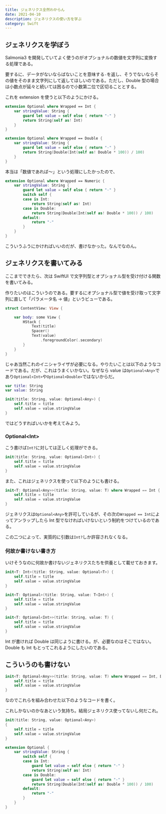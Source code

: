 ```yaml
---
title: ジェネリクス全然わからん
date: 2021-04-10
description: ジェネリクスの使い方を学ぶ
category: Swift
---
```


## ジェネリクスを学ぼう

Salmonia3 を開発していてよく使うのがオプショナルの数値を文字列に変換する処理である。

要するに、データがないならばないことを意味する`-`を返し、そうでないならその値をそのまま文字列にして返してほしいのである。ただし、Double 型の場合は小数点が延々と続いては困るので小数第二位で区切ることとする。

これを extension を使うと以下のようにかける。

```swift
extension Optional where Wrapped == Int {
    var stringValue: String {
        guard let value = self else { return "-" }
        return String(self as! Int)
    }
}

extension Optional where Wrapped == Double {
    var stringValue: String {
        guard let value = self else { return "-" }
        return String(Double(Int(self as! Double * 100)) / 100)
    }
}
```

本当は「数値であれば〜」という処理にしたかったので、

```swift
extension Optional where Wrapped == Numeric {
    var stringValue: String {
        guard let value = self else { return "-" }
        switch self {
        case is Int:
            return String(self as! Int)
        case is Double:
            return String(Double(Int(self as! Double * 100)) / 100)
        default:
            return "-"
        }
    }
}
```

こういうふうにかければいいのだが、書けなかった。なんでなのん。

## ジェネリクスを書いてみる

ここまでできたら、次は SwiftUI で文字列型とオプショナル型を受け付ける関数を書いてみる。

作りたいのはこういうのである。要するにオプショナル型で値を受け取って文字列に直して「パラメータ名 → 値」というビューである。

```swift
struct ContentView: View {

    var body: some View {
        HStack {
            Text(title)
            Spacer()
            Text(value)
                .foregroundColor(.secondary)
        }
    }
}
```

じゃあ当然これのイニシャライザが必要になる。やりたいことは以下のようなコードである。だが、これはうまくいかない。なぜなら value は`Optional<Any>`であり`Optional<Int>`や`Optional<Double>`ではないからだ。

```swift
var title: String
var value: String

init(title: String, value: Optional<Any>) {
    self.title = title
    self.value = value.stringValue
}
```

ではどうすればいいかを考えてみよう。

### Optional\<Int\>

こう書けば`Int?`に対しては正しく処理ができる。

```swift
init(title: String, value: Optional<Int>) {
    self.title = title
    self.value = value.stringValue
}
```

また、これはジェネリクスを使って以下のようにも書ける。

```swift
init<T: Optional<Any>>(title: String, value: T) where Wrapped == Int {
    self.title = title
    self.value = value.stringValue
}
```

ジェネリクスは`Optional<Any>`を許可しているが、その次の`Wrapped == Int`によってアンラップしたら Int 型でなければいけないという制約をつけているのである。

この二つによって、実質的に引数は`Int?`しか許容されなくなる。

### 何故か書けない書き方

いけそうなのに何故か書けないジェネリクスたちを供養として載せておきます。

```swift
init<T: Int>(title: String, value: Optional<T>) {
    self.title = title
    self.value = value.stringValue
}

init<T: Optional>(title: String, value: T<Int>) {
    self.title = title
    self.value = value.stringValue
}

init<T: Optional<Int>>(title: String, value: T) {
    self.title = title
    self.value = value.stringValue
}
```

Int が書ければ Double は同じように書ける。が、必要なのはそこではない。Double も Int もとってこれるようにしたいのである。

## こういうのも書けない

```swift
init<T: Optional<Any>>(title: String, value: T) where Wrapped == Int, Double {
    self.title = title
    self.value = value.stringValue
}
```

なのでこれらを組み合わせた以下のようなコードを書く。

これしかないのかなあという気持ち。結局ジェネリクス使ってないし何だこれ。

```swift
init(title: String, value: Optional<Any>)
{
    self.title = title
    self.value = value.stringValue
}

extension Optional {
    var stringValue: String {
        switch self {
        case is Int:
            guard let value = self else { return "-" }
            return String(self as! Int)
        case is Double:
            guard let value = self else { return "-" }
            return String(Double(Int(self as! Double * 100)) / 100)
        default:
            return "-"
        }
    }
}
```
